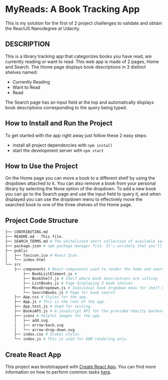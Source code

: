 # MyReads: A Book Tracking App

This is my solution for the first of 2 project challenges to validate and obtain the ReactJS Nanodegree at Udacity.

## DESCRIPTION

This is a library tracking app that categorizes books you have read, are currently reading or want to read. This web app is made of 2 pages, Home and Search. The Home page displays book descriptions in 3 distinct shelves named:

* Currently Reading
* Want to  Read
* Read

The Search page has an input field at the top and automatically displays book descriptions corresponding to the query being typed.

## How to Install and Run the Project

To get started with the app right away just follow these 2 easy steps:

* install all project dependencies with `npm install`
* start the development server with `npm start`

## How to Use the Project

On the Home page you can move a book to a different shelf by using the dropdown attached to it. You can also remove a book from your personal library by selecting the None option of the dropdown. To add a new book you can go to the Search page and use the input field to query it, and when displayed you can use the dropdown menu to effectively move the searched book to one of the three shelves of the Home page.

## Project Code Structure

```bash
├── CONTRIBUTING.md
├── README.md - This file.
├── SEARCH_TERMS.md # The whitelisted short collection of available search terms for you to use with your app.
├── package.json # npm package manager file. It's unlikely that you'll need to modify this.
├── public
│   ├── favicon.ico # React Icon.
│   └── index.html
└── src
    ├── components # React components used to render the home and search page.
        ├── BookListElement.js # 
        ├── BookShelf.js # Shelf where book descriptions are sitting
        ├── ListBooks.js # Page displaying 3 book shelves
        ├── MoveDropdown.js # Individual book dropdown menu for shelf move
        └── SearchBooks.js # Page for book search
    ├── App.css # Styles for the app.
    ├── App.js # This is the root of the app.
    ├── App.test.js # Used for testing.
    ├── BooksAPI.js # A JavaScript API for the provided Udacity backend.
    ├── icons # Helpful images for the app.
    │   ├── add.svg
    │   ├── arrow-back.svg
    │   └── arrow-drop-down.svg
    ├── index.css # Global styles. 
    └── index.js # This is used for DOM rendering only.
```

## Create React App

This project was bootstrapped with [Create React App](https://github.com/facebookincubator/create-react-app). You can find more information on how to perform common tasks [here](https://github.com/facebookincubator/create-react-app/blob/master/packages/react-scripts/template/README.md).
